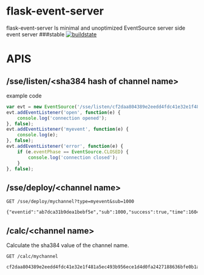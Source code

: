 # flask-event-server
flask-event-server
Is minimal and unoptimized
EventSource server side event server
###stable
[![buildstate](https://github.com/lemon-mint/flask-event-server/workflows/build-latest/badge.svg)](https://hub.docker.com/r/icelemonmint/flask-event-server)
# APIS
## /sse/listen/\<sha384 hash of channel name\>
example code
``` javascript
var evt = new EventSource('/sse/listen/cf2daa804389e2eedd4fdc41e32e1f481a5ec493b956ece1d4d0fa2427188636bfe0b1abc462677e54b1d8d7447bc494');
evt.addEventListener('open', function(e) {
    console.log('connection opened');
}, false);
evt.addEventListener('myevent', function(e) {
    console.log(e);
}, false);
evt.addEventListener('error', function(e) {
    if (e.eventPhase == EventSource.CLOSED) {
        console.log('connection closed');
    }
}, false);
```
## /sse/deploy/\<channel name\>
```
GET /sse/deploy/mychannel?type=myevent&sub=1000

{"eventid":"ab7dca31b9dea1bebf5e","sub":1000,"success":true,"time":1604566637.6499722}
```
## /calc/\<channel name\>
Calculate the sha384 value of the channel name.
```
GET /calc/mychannel

cf2daa804389e2eedd4fdc41e32e1f481a5ec493b956ece1d4d0fa2427188636bfe0b1abc462677e54b1d8d7447bc494
```
